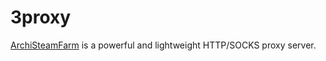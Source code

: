 # 3proxy

[ArchiSteamFarm](https://github.com/JustArchiNET/ArchiSteamFarm) is a powerful and lightweight HTTP/SOCKS proxy server.
